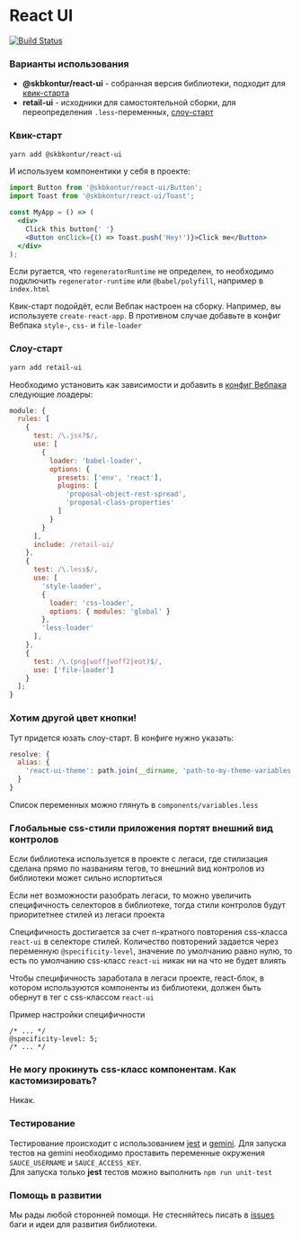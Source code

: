 # React UI

[![Build Status](https://travis-ci.org/skbkontur/retail-ui.svg?branch=master)](https://travis-ci.org/skbkontur/retail-ui)

### Варианты использования

- **@skbkontur/react-ui** - собранная версия библиотеки, подходит для [квик-старта](#Квик-старт)
- **retail-ui** - исходники для самостоятельной сборки, для переопределения `.less`-переменных, [слоу-старт](#Слоу-старт)

### <a name="Квик-старт"></a>Квик-старт

```bash
yarn add @skbkontur/react-ui
```

И используем компонентики у себя в проекте:

```jsx static
import Button from '@skbkontur/react-ui/Button';
import Toast from '@skbkontur/react-ui/Toast';

const MyApp = () => (
  <div>
    Click this button{' '}
    <Button onClick={() => Toast.push('Hey!')}>Click me</Button>
  </div>
);
```

Если ругается, что `regeneratorRuntime` не определен, то необходимо подключить `regenerator-runtime` или `@babel/polyfill`, например в `index.html`

Квик-старт подойдёт, если Вебпак настроен на сборку. Например, вы используете `create-react-app`. В противном случае добавьте в конфиг Вебпака `style-`, `css-` и `file-loader`

### <a name="Слоу-старт"></a>Слоу-старт

```bash
yarn add retail-ui
```

Необходимо установить как зависимости и добавить в [конфиг Вебпака](https://webpack.js.org/configuration/) следующие лоадеры:

```js static
module: {
  rules: [
    {
      test: /\.jsx?$/,
      use: [
        {
          loader: 'babel-loader',
          options: {
            presets: ['env', 'react'],
            plugins: [
              'proposal-object-rest-spread',
              'proposal-class-properties'
            ]
          }
        }
      ],
      include: /retail-ui/
    },
    {
      test: /\.less$/,
      use: [
        'style-loader',
        {
          loader: 'css-loader',
          options: { modules: 'global' }
        },
        'less-loader'
      ],
    },
    {
      test: /\.(png|woff|woff2|eot)$/,
      use: ['file-loader']
    }
  ];
}
```

### Хотим другой цвет кнопки!

Тут придется юзать слоу-старт. В конфиге нужно указать:

```js static
resolve: {
  alias: {
    'react-ui-theme': path.join(__dirname, 'path-to-my-theme-variables.less')
  }
}
```

Список переменных можно глянуть в `components/variables.less`

### Глобальные css-стили приложения портят внешний вид контролов

Если библиотека используется в проекте с легаси, где стилизация сделана прямо по названиям тегов, то внешний вид контролов из библиотеки может сильно испортиться

Если нет возможности разобрать легаси, то можно увеличить специфичность селекторов в библиотеке, тогда стили контролов будут приоритетнее стилей из легаси проекта

Специфичность достигается за счет n-кратного повторения css-класса `react-ui` в селекторе стилей. Количество повторений задается через переменную `@specificity-level`, значение по умолчанию равно нулю, то есть по умолчанию css-класс `react-ui` никак ни на что не будет влиять

Чтобы специфичность заработала в легаси проекте, react-блок, в котором используются компоненты из библиотеки, должен быть обернут в тег с css-классом `react-ui`

Пример настройки специфичности

```less
/* ... */
@specificity-level: 5;
/* ... */
```

### Не могу прокинуть css-класс компонентам. Как кастомизировать?

Никак.

### Тестирование

Тестирование происходит с использованием [jest](https://facebook.github.io/jest/) и
[gemini](https://gemini-testing.github.io/).
Для запуска тестов на gemini необходимо проставить переменные окружения
`SAUCE_USERNAME` и `SAUCE_ACCESS_KEY`.<br />
Для запуска только **jest** тестов можно выполнить `npm run unit-test`

### Помощь в развитии

Мы рады любой сторонней помощи. Не стесняйтесь писать в [issues](https://github.com/skbkontur/retail-ui/issues)
баги и идеи для развития библиотеки.<br />
